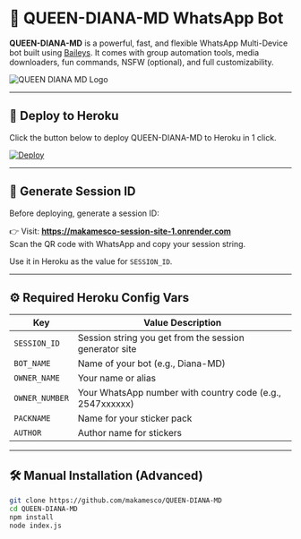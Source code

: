 # 🤖 QUEEN-DIANA-MD WhatsApp Bot

**QUEEN-DIANA-MD** is a powerful, fast, and flexible WhatsApp Multi-Device bot built using [Baileys](https://github.com/adiwajshing/Baileys). It comes with group automation tools, media downloaders, fun commands, NSFW (optional), and full customizability.

![QUEEN DIANA MD Logo](https://files.catbox.moe/21bevd.jpg)

---

## 🚀 Deploy to Heroku

Click the button below to deploy QUEEN-DIANA-MD to Heroku in 1 click.

[![Deploy](https://www.herokucdn.com/deploy/button.svg)](https://heroku.com/deploy?template=https://github.com/makamesco/QUEEN-DIANA-MD)

---

## 🧩 Generate Session ID

Before deploying, generate a session ID:

👉 Visit: **https://makamesco-session-site-1.onrender.com**  
Scan the QR code with WhatsApp and copy your session string.

Use it in Heroku as the value for `SESSION_ID`.

---

## ⚙️ Required Heroku Config Vars

| Key            | Value Description                                         |
|----------------|-----------------------------------------------------------|
| `SESSION_ID`   | Session string you get from the session generator site    |
| `BOT_NAME`     | Name of your bot (e.g., Diana-MD)                         |
| `OWNER_NAME`   | Your name or alias                                        |
| `OWNER_NUMBER` | Your WhatsApp number with country code (e.g., 2547xxxxxx) |
| `PACKNAME`     | Name for your sticker pack                                |
| `AUTHOR`       | Author name for stickers                                  |

---

## 🛠 Manual Installation (Advanced)

```bash
git clone https://github.com/makamesco/QUEEN-DIANA-MD
cd QUEEN-DIANA-MD
npm install
node index.js
